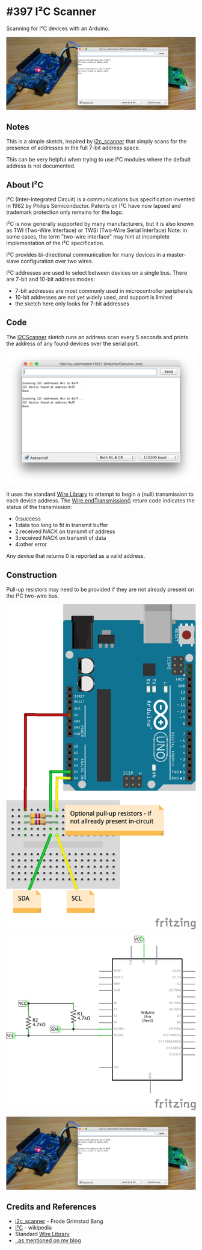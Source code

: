 # #397 I²C Scanner

Scanning for I²C devices with an Arduino.

![Build](./assets/I2CScanner_build.jpg?raw=true)

## Notes

This is a simple sketch, inspired by
[i2c_scanner](http://playground.arduino.cc/Main/I2cScanner)
that simply scans for the presence of addresses in the full 7-bit address space.

This can be very helpful when trying to use I²C modules where the default address is not documented.

## About I²C


I²C (Inter-Integrated Circuit) is a communications bus specification invented in 1982 by Philips Semiconductor.
Patents on I²C have now lapsed and trademark protection only remains for the logo.

I²C is now generally supported by many manufacturers, but it is also known as TWI (Two-Wire Interface) or TWSI (Two-Wire Serial Interface)
Note: in some cases, the term "two-wire interface" may hint at incomplete implementation of the I²C specification.

I²C provides bi-directional communication for many devices in a master-slave configuration over two wires.

I²C addresses are used to select between devices on a single bus. There are 7-bit and 10-bit address modes:

* 7-bit addresses are most commonly used in microcontroller peripherals
* 10-bit addresses are not yet widely used, and support is limited
* the sketch here only looks for 7-bit addresses


## Code

The [I2CScanner](./I2CScanner.ino) sketch runs an address scan every 5 seconds and prints
the address of any found devices over the serial port.


![console](./assets/console.png?raw=true)

It uses the standard [Wire Library](https://www.arduino.cc/en/Reference/Wire)
to attempt to begin a (null) transmission to each device address.
The [Wire.endTransmission()](https://www.arduino.cc/en/Reference/WireEndTransmission)
return code indicates the status of the transmission:

* 0:success
* 1:data too long to fit in transmit buffer
* 2:received NACK on transmit of address
* 3:received NACK on transmit of data
* 4:other error

Any device that returns 0 is reported as a valid address.

## Construction

Pull-up resistors may need to be provided if they are not already present on the I²C two-wire bus.

![Breadboard](./assets/I2CScanner_bb.jpg?raw=true)

![Schematic](./assets/I2CScanner_schematic.jpg?raw=true)

![Build](./assets/I2CScanner_build.jpg?raw=true)

## Credits and References

* [i2c_scanner](http://playground.arduino.cc/Main/I2cScanner) - Frode Grimstad Bang
* [I²C](https://en.wikipedia.org/wiki/I%C2%B2C) - wikipedia
* Standard [Wire Library](https://www.arduino.cc/en/Reference/Wire)
* [..as mentioned on my blog](https://blog.tardate.com/2018/07/leap397-i2c-scanner.html)
